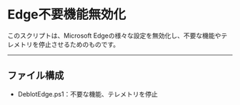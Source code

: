 # Edge不要機能無効化

このスクリプトは、Microsoft Edgeの様々な設定を無効化し、不要な機能やテレメトリを停止させるためのものです。

---

## ファイル構成
- DeblotEdge.ps1：不要な機能、テレメトリを停止
